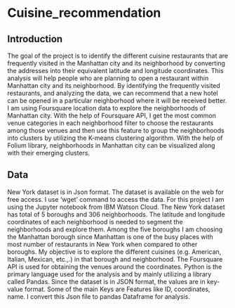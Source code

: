 # Cuisine_recommendation

## Introduction 
The goal of the project is to identify the different cuisine restaurants that are frequently visited in the Manhattan city and its neighborhood by converting the addresses into their equivalent latitude and longitude coordinates. This analysis will help people who are planning to open a restaurant within Manhattan city and its neighborhood. By identifying the frequently visited restaurants, and analyzing the data, we can recommend that a new hotel can be opened in a particular neighborhood where it will be received better. I am using Foursquare location data to explore the neighborhoods of Manhattan city. With the help of Foursquare API, I get the most common venue categories in each neighborhood filter to choose the restaurants among those venues and then use this feature to group the neighborhoods into clusters by utilizing the K-means clustering algorithm. With the help of Folium library, neighborhoods in Manhattan city can be visualized along with their emerging clusters. 

## Data
New York dataset is in Json format. The dataset is available on the web for free access. I use ‘wget’ command to access the data. For this project I am using the Jupyter notebook from IBM Watson Cloud. 
The New York dataset has total of 5 boroughs and 306 neighborhoods. The latitude and longitude coordinates of each neighborhood is needed to segment the neighborhoods and explore them. Among the five boroughs I am choosing the Manhattan borough since Manhattan is one of the busy places with most number of restaurants in New York when compared to other boroughs. My objective is to explore the different cuisines (e.g. American, Italian, Mexican, etc.,.) in that borough and neighborhood. The Foursquare API is used for obtaining the venues around the coordinates. Python is the primary language used for the analysis and by mainly utilizing a library called Pandas.  Since the dataset is in JSON format, the values are in key-value format. Some of the main Keys are Features like ID, coordinates, name. I convert this Json file to pandas Dataframe for analysis. 
